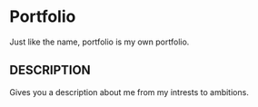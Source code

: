 # Portfolio
Just like the name, portfolio is my own portfolio.

## DESCRIPTION
Gives you a description about me from my intrests to ambitions.